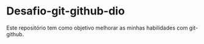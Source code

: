 # Desafio-git-github-dio

Este repositório tem como objetivo melhorar as minhas habilidades com git-github.
